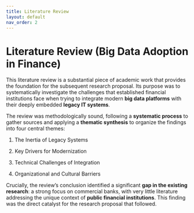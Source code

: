 ```yaml
---
title: Literature Review
layout: default 
nav_order: 2
---
```


Literature Review (Big Data Adoption in Finance)
==========================================================

This literature review is a substantial piece of academic work that provides the foundation for the subsequent research proposal. Its purpose was to systematically investigate the challenges that established financial institutions face when trying to integrate modern **big data platforms** with their deeply embedded **legacy IT systems**.

The review was methodologically sound, following a **systematic process** to gather sources and applying a **thematic synthesis** to organize the findings into four central themes:

1.  The Inertia of Legacy Systems
    
2.  Key Drivers for Modernization
    
3.  Technical Challenges of Integration
    
4.  Organizational and Cultural Barriers
    

Crucially, the review’s conclusion identified a significant **gap in the existing research**: a strong focus on commercial banks, with very little literature addressing the unique context of **public financial institutions**. This finding was the direct catalyst for the research proposal that followed.
